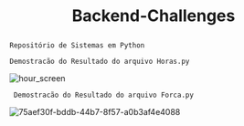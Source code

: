 # <p align=' center'>Backend-Challenges</p>
    Repositório de Sistemas em Python
    
    Demostracão do Resultado do arquivo Horas.py 
   
  ![hour_screen](https://user-images.githubusercontent.com/13538814/173231113-503b923c-2c52-46f0-ad56-111d31c527b0.png)

  
     Demostracão do Resultado do arquivo Forca.py 
  
  ![75aef30f-bddb-44b7-8f57-a0b3af4e4088](https://user-images.githubusercontent.com/13538814/173231399-3ac9f297-9593-461c-a35e-99ede08ed83f.jpg)
